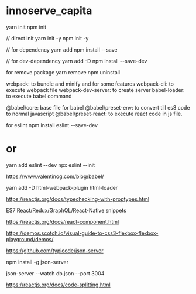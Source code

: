 # innoserve_capita

yarn init
npm init

// direct init
yarn init -y
npm init -y

// for dependency
yarn add <package-name>
npm install --save <package-name>

// for dev-dependency
yarn add -D <package-name>
npm install --save-dev <package-name>

for remove package
yarn remove <package-name>
npm uninstall <package-name>

webpack: to bundle and minify and for some features
webpack-cli: to execute webpack file
webpack-dev-server: to create server
babel-loader: to execute babel command

@babel/core: base file for babel
@babel/preset-env: to convert till es8 code to normal javascript
@babel/preset-react: to execute react code in js file.

for eslint
npm install eslint --save-dev

# or

yarn add eslint --dev
npx eslint --init

https://www.valentinog.com/blog/babel/

yarn add -D html-webpack-plugin html-loader

https://reactjs.org/docs/typechecking-with-proptypes.html

ES7 React/Redux/GraphQL/React-Native snippets

https://reactjs.org/docs/react-component.html

https://demos.scotch.io/visual-guide-to-css3-flexbox-flexbox-playground/demos/

https://github.com/typicode/json-server

npm install -g json-server

json-server --watch db.json --port 3004

https://reactjs.org/docs/code-splitting.html
